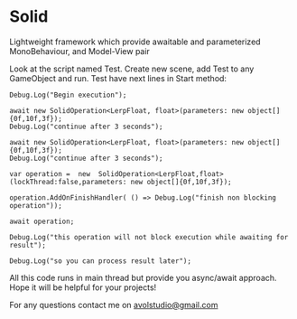 # Solid
Lightweight framework which provide awaitable and parameterized MonoBehaviour, and Model-View pair

Look at the script named Test. Create new scene, add Test to any GameObject and run. Test have next lines in Start method:

    
    Debug.Log("Begin execution");
    
    await new SolidOperation<LerpFloat, float>(parameters: new object[]{0f,10f,3f});
    Debug.Log("continue after 3 seconds");
    
    await new SolidOperation<LerpFloat, float>(parameters: new object[]{0f,10f,3f});
    Debug.Log("continue after 3 seconds");
    
    var operation =  new  SolidOperation<LerpFloat,float>(lockThread:false,parameters: new object[]{0f,10f,3f});
    
    operation.AddOnFinishHandler( () => Debug.Log("finish non blocking operation"));
    
    await operation;
    
    Debug.Log("this operation will not block execution while awaiting for result");
    
    Debug.Log("so you can process result later");
    
    
All this code runs in main thread but provide you async/await approach.
Hope it will be helpful for your projects!

For any questions contact me on avolstudio@gmail.com

